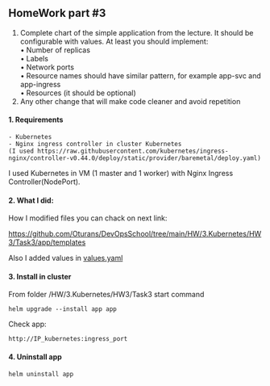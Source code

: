 ## HomeWork part #3
1. Complete chart of the simple application from the lecture. It should be configurable with 
values. At least you should implement:  
• Number of replicas  
• Labels  
• Network ports  
• Resource names should have similar pattern, for example app-svc and app-ingress  
• Resources (it should be optional)  
2. Any other change that will make code cleaner and avoid repetition  


#### 1. Requirements 
    - Kubernetes  
    - Nginx ingress controller in cluster Kubernetes
    (I used https://raw.githubusercontent.com/kubernetes/ingress-nginx/controller-v0.44.0/deploy/static/provider/baremetal/deploy.yaml)

I used Kubernetes in VM (1 master and 1 worker) with Nginx Ingress Controller(NodePort).  

#### 2. What I did:

How I modified files you can chack on next link:  

https://github.com/Oturans/DevOpsSchool/tree/main/HW/3.Kubernetes/HW3/Task3/app/templates  

Also I added values in [values.yaml][1]

[1]: https://github.com/Oturans/DevOpsSchool/blob/main/HW/3.Kubernetes/HW3/Task3/app/values.yaml  


#### 3. Install in cluster

From folder /HW/3.Kubernetes/HW3/Task3 start command

```
helm upgrade --install app app
```

Check app:
```
http://IP_kubernetes:ingress_port
```

#### 4. Uninstall app
```
helm uninstall app  
```